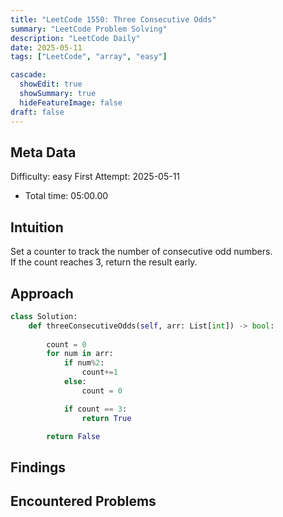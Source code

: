 ```yaml
---
title: "LeetCode 1550: Three Consecutive Odds"
summary: "LeetCode Problem Solving"
description: "LeetCode Daily"
date: 2025-05-11
tags: ["LeetCode", "array", "easy"]

cascade:
  showEdit: true
  showSummary: true
  hideFeatureImage: false
draft: false
---
```


## Meta Data

Difficulty: easy
First Attempt: 2025-05-11
- Total time: 05:00.00

## Intuition

Set a counter to track the number of consecutive odd numbers.  
If the count reaches 3, return the result early.

## Approach

```python
class Solution:
    def threeConsecutiveOdds(self, arr: List[int]) -> bool:
        
        count = 0
        for num in arr:
            if num%2:
                count+=1
            else:
                count = 0

            if count == 3:
                return True

        return False
```

## Findings

## Encountered Problems 